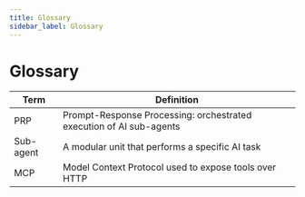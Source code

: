 ```yaml
---
title: Glossary
sidebar_label: Glossary
---
```


# Glossary

| Term | Definition |
| ------ | ------------ |
| PRP | Prompt-Response Processing: orchestrated execution of AI sub-agents |
| Sub-agent | A modular unit that performs a specific AI task |
| MCP | Model Context Protocol used to expose tools over HTTP |
